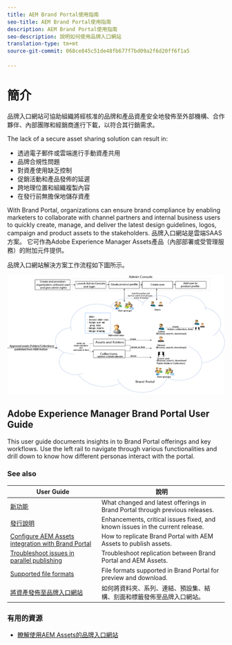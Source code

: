 ```yaml
---
title: AEM Brand Portal使用指南
seo-title: AEM Brand Portal使用指南
description: AEM Brand Portal使用指南
seo-description: 說明如何使用品牌入口網站
translation-type: tm+mt
source-git-commit: 068ce845c51de48fb677f7bd09a2f6d20ff6f1a5

---
```



# 簡介

品牌入口網站可協助組織將經核准的品牌和產品資產安全地發佈至外部機構、合作夥伴、內部團隊和經銷商進行下載，以符合其行銷需求。

The lack of a secure asset sharing solution can result in:

* 透過電子郵件或雲端進行手動資產共用
* 品牌合規性問題
* 對資產使用缺乏控制
* 促銷活動和產品發佈的延遲
* 跨地理位置和組織複製內容
* 在發行前無擔保地儲存資產

With Brand Portal, organizations can ensure brand compliance by enabling marketers to collaborate with channel partners and internal business users to quickly create, manage, and deliver the latest design guidelines, logos, campaign and product assets to the stakeholders.
品牌入口網站是雲端SAAS方案。 它可作為Adobe Experience Manager Assets產品（內部部署或受管理服務）的附加元件提供。

品牌入口網站解決方案工作流程如下圖所示。

![](assets/BPWorkflow1.png)

## Adobe Experience Manager Brand Portal User Guide

This user guide documents insights in to Brand Portal offerings and key workflows. Use the left rail to navigate through various functionalities and drill down to know how different personas interact with the portal.

### See also

| User Guide | 說明 |
|--- |---|
| [新功能](whats-new.md) | What changed and latest offerings in Brand Portal through previous releases. |
| [發行說明](brand-portal-release-notes.md) | Enhancements, critical issues fixed, and known issues in the current release. |
| [Configure AEM Assets integration with Brand Portal](https://helpx.adobe.com/experience-manager/6-5/assets/using/brand-portal-configuring-integration.html) | How to replicate Brand Portal with AEM Assets to publish assets. |
| [Troubleshoot issues in parallel publishing](troubleshoot-parallel-publishing.md) | Troubleshoot replication between Brand Portal and AEM Assets. |
| [Supported file formats](brand-portal-supported-formats.md) | File formats supported in Brand Portal for preview and download. |
| [將資產發佈至品牌入口網站](../TOC.md#publish) | 如何將資料夾、系列、連結、預設集、結構、刻面和標籤發佈至品牌入口網站。 |

### 有用的資源

* [瞭解使用AEM Assets的品牌入口網站](https://helpx.adobe.com/experience-manager/kt/assets/using/brand-portal-article-understand.html)
